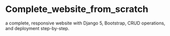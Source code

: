 # Complete_website_from_scratch
 a complete, responsive website with Django 5, Bootstrap, CRUD operations, and deployment step-by-step.

